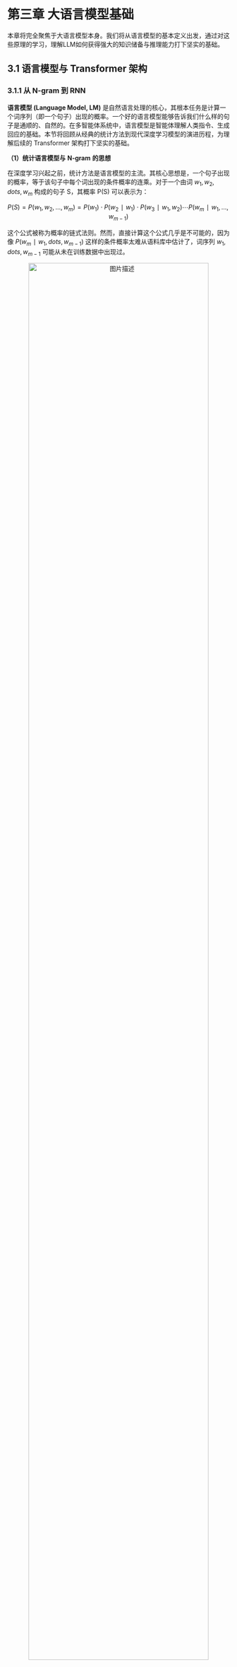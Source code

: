 # 第三章 大语言模型基础

本章将完全聚焦于大语言模型本身。我们将从语言模型的基本定义出发，通过对这些原理的学习，理解LLM如何获得强大的知识储备与推理能力打下坚实的基础。

## 3.1 语言模型与 Transformer 架构

### 3.1.1 从 N-gram 到 RNN

**语言模型 (Language Model, LM)** 是自然语言处理的核心，其根本任务是计算一个词序列（即一个句子）出现的概率。一个好的语言模型能够告诉我们什么样的句子是通顺的、自然的。在多智能体系统中，语言模型是智能体理解人类指令、生成回应的基础。本节将回顾从经典的统计方法到现代深度学习模型的演进历程，为理解后续的 Transformer 架构打下坚实的基础。

**（1）统计语言模型与** **N-gram** **的思想**

在深度学习兴起之前，统计方法是语言模型的主流。其核心思想是，一个句子出现的概率，等于该句子中每个词出现的条件概率的连乘。对于一个由词 $w_1,w_2,dots,w_m$ 构成的句子 S，其概率 P(S) 可以表示为：

$$P(S)=P(w_1,w_2,…,w_m)=P(w_1)⋅P(w_2∣w_1)⋅P(w_3∣w_1,w_2)⋯P(w_m∣w_1,…,w_{m−1})$$

这个公式被称为概率的链式法则。然而，直接计算这个公式几乎是不可能的，因为像 $P(w_m∣w_1,dots,w_{m−1})$ 这样的条件概率太难从语料库中估计了，词序列 $w_1,dots,w_{m−1}$ 可能从未在训练数据中出现过。

<div align="center">
  <img src="https://raw.githubusercontent.com/datawhalechina/Hello-Agents/main/docs/images/3-figures/1757249275674-0.png" alt="图片描述" width="90%"/>
  <p>图 3.1 马尔可夫假设示意图</p>
</div>

为了解决这个问题，研究者引入了**马尔可夫假设 (Markov Assumption)**。其核心思想是：我们不必回溯一个词的全部历史，可以近似地认为，一个词的出现概率只与它前面有限的 $n−1$ 个词有关，如图3.1所示。基于这个假设建立的语言模型，我们称之为 **N-gram** **模型**。这里的 "N" 代表我们考虑的上下文窗口大小。让我们来看几个最常见的例子来理解这个概念：

- **Bigram (当 N=2 时)**：这是最简单的情况，我们假设一个词的出现只与它前面的一个词有关。因此，链式法则中复杂的条件概率 $P(w_i∣w_1,dots,w_{i−1})$ 就可以被近似为更容易计算的形式：

$$P(w_{i}∣w_{1},…,w_{i−1})≈P(w_{i}∣w_{i−1})$$

- **Trigram (当 N=3 时)**：类似地，我们假设一个词的出现只与它前面的两个词有关：

$$P(w_i∣w_1,…,w_{i−1})≈P(w_i∣w_{i−2},w_{i−1})$$

这些概率可以通过在大型语料库中进行**最大似然估计** **(****Maximum Likelihood Estimation****,** **MLE****)** 来计算。这个术语听起来很复杂，但其思想非常直观：最可能出现的，就是我们在数据中看到次数最多的。例如，对于 Bigram 模型，我们想计算在词 $w_{i−1}$ 出现后，下一个词是 $w_i$ 的概率 $P(w_i∣w_{i−1})$。根据最大似然估计，这个概率可以通过简单的计数来估算：

$$P(w_i∣w_{i−1})=Count(w_{i−1})Count(w_{i−1},w_i)$$

这里的 `Count()` 函数就代表“计数”：

- $Count(w_i−1,w_i)$：表示词对 $(w_{i−1},w_i)$ 在语料库中连续出现的总次数。
- $Count(w_{i−1})$：表示单个词 $w_{i−1}$ 在语料库中出现的总次数。

公式的含义就是：我们用“词对 $Count(w_i−1,w_i)$ 出现的次数”除以“词 $Count(w_{i−1})$ 出现的总次数”，来作为 $P(w_i∣w_{i−1})$ 的一个近似估计。

为了让这个过程更具体，我们来手动进行一次计算。假设我们拥有一个仅包含以下两句话的迷你语料库：`datawhale agent learns`, `datawhale agent works`。我们的目标是：使用 Bigram (N=2) 模型，估算句子 `datawhale agent learns` 出现的概率。根据 Bigram 的假设，我们每次会考察连续的两个词（即一个词对）。

**第一步：计算第一个词的概率** $P(datawhale)$ 这是 `datawhale` 出现的次数除以总词数。`datawhale` 出现了 2 次，总词数是 6。

$$P(\text{datawhale}) = \frac{\text{总语料中"datawhale"的数量}}{\text{总语料的词数}} = \frac{2}{6} \approx 0.333$$

**第二步：计算条件概率** $P(agent∣datawhale)$ 这是词对 `datawhale agent` 出现的次数除以 `datawhale` 出现的总次数。`datawhale agent` 出现了 2 次，`datawhale` 出现了 2 次。

$$P(\text{agent}|\text{datawhale}) =  \frac{\text{Count}(\text{datawhale agent})}{\text{Count}(\text{datawhale})} =  \frac{2}{2} = 1$$

**第三步：计算条件概率** $P(learns∣agent)$ 这是词对 `agent learns` 出现的次数除以 `agent` 出现的总次数。`agent learns` 出现了 1 次，`agent` 出现了 2 次。

$$P(\text{learns}|\text{agent}) =  \frac{\text{Count(agent learns)}}{\text{Count(agent)}} =  \frac{1}{2} = 0.5$$

**最后：将概率连乘** 所以，整个句子的近似概率为：

$$P(\text{datawhale agent learns}) \approx  P(\text{datawhale}) \cdot  P(\text{agent}|\text{datawhale}) \cdot  P(\text{learns}|\text{agent}) \approx  0.333 \cdot 1 \cdot 0.5 \approx 0.167$$

```Python
import collections

# 示例语料库，与上方案例讲解中的语料库保持一致
corpus = "datawhale agent learns datawhale agent works"
tokens = corpus.split()
total_tokens = len(tokens)

# --- 第一步：计算 P(datawhale) ---
count_datawhale = tokens.count('datawhale')
p_datawhale = count_datawhale / total_tokens
print(f"第一步: P(datawhale) = {count_datawhale}/{total_tokens} = {p_datawhale:.3f}")

# --- 第二步：计算 P(agent|datawhale) ---
# 先计算 bigrams 用于后续步骤
bigrams = zip(tokens, tokens[1:])
bigram_counts = collections.Counter(bigrams)
count_datawhale_agent = bigram_counts[('datawhale', 'agent')]
# count_datawhale 已在第一步计算
p_agent_given_datawhale = count_datawhale_agent / count_datawhale
print(f"第二步: P(agent|datawhale) = {count_datawhale_agent}/{count_datawhale} = {p_agent_given_datawhale:.3f}")

# --- 第三步：计算 P(learns|agent) ---
count_agent_learns = bigram_counts[('agent', 'learns')]
count_agent = tokens.count('agent')
p_learns_given_agent = count_agent_learns / count_agent
print(f"第三步: P(learns|agent) = {count_agent_learns}/{count_agent} = {p_learns_given_agent:.3f}")

# --- 最后：将概率连乘 ---
p_sentence = p_datawhale * p_agent_given_datawhale * p_learns_given_agent
print(f"最后: P('datawhale agent learns') ≈ {p_datawhale:.3f} * {p_agent_given_datawhale:.3f} * {p_learns_given_agent:.3f} = {p_sentence:.3f}")

>>>
第一步: P(datawhale) = 2/6 = 0.333
第二步: P(agent|datawhale) = 2/2 = 1.000
第三步: P(learns|agent) = 1/2 = 0.500
最后: P('datawhale agent learns') ≈ 0.333 * 1.000 * 0.500 = 0.167
```

N-gram 模型虽然简单有效，但有两个致命缺陷：

1. **数据稀疏性 (Sparsity)**：如果一个词序列从未在语料库中出现，其概率估计就为 0，这显然是不合理的。虽然可以通过平滑 (Smoothing) 技术缓解，但无法根除。
2. **泛化能力差：**模型无法理解词与词之间的语义相似性。例如，即使模型在语料库中见过很多次 `agent learns`，它也无法将这个知识泛化到语义相似的词上。当我们计算 `robot learns` 的概率时，如果 `robot` 这个词从未出现过，或者 `robot learns` 这个组合从未出现过，模型计算出的概率也会是零。模型无法理解 `agent` 和 `robot` 在语义上的相似性。

**（2）神经网络语言模型与词嵌入**

N-gram 模型的根本缺陷在于它将词视为孤立、离散的符号。为了克服这个问题，研究者们转向了神经网络，并提出了一种思想：用连续的向量来表示词。2003年，Bengio 等人提出的**前馈神经网络语言模型 (Feedforward Neural Network Language Model)** 是这一领域的里程碑[1]。

其核心思想可以分为两步：

1. **构建一个语义空间**：创建一个高维的连续向量空间，然后将词汇表中的每个词都映射为该空间中的一个点。这个点（即向量）就被称为**词嵌入 (Word Embedding)** 或词向量。在这个空间里，语义上相近的词，它们对应的向量在空间中的位置也相近。例如，`agent` 和 `robot` 的向量会靠得很近，而 `agent` 和 `apple` 的向量会离得很远。
2. **学习从上下文到下一个词的映射**：利用神经网络的强大拟合能力，来学习一个函数。这个函数的输入是前 $n−1$ 个词的词向量，输出是词汇表中每个词在当前上下文后出现的概率分布。

<div align="center">
  <img src="https://raw.githubusercontent.com/datawhalechina/Hello-Agents/main/docs/images/3-figures/1757249275674-1.png" alt="图片描述" width="90%"/>
  <p>图 3.2 神经网络语言模型架构示意图</p>
</div>

如图3.2所示，在这个架构中，词嵌入是在模型训练过程中自动学习得到的。模型为了完成“预测下一个词”这个任务，会不断调整每个词的向量位置，最终使这些向量能够蕴含丰富的语义信息。一旦我们将词转换成了向量，我们就可以用数学工具来度量它们之间的关系。最常用的方法是**余弦相似度 (Cosine Similarity)**，它通过计算两个向量夹角的余弦值来衡量它们的相似性。

$$\text{similarity}(\vec{a}, \vec{b}) = \cos(\theta) = \frac{\vec{a} \cdot \vec{b}}{|\vec{a}| |\vec{b}|}$$

这个公式的含义是：

- 如果两个向量方向完全相同，夹角为0°，余弦值为1，表示完全相关。
- 如果两个向量方向正交，夹角为90°，余弦值为0，表示毫无关系。
- 如果两个向量方向完全相反，夹角为180°，余弦值为-1，表示完全负相关。

通过这种方式，词向量不仅能捕捉到“同义词”这类简单的关系，还能捕捉到更复杂的类比关系。

一个著名的例子展示了词向量捕捉到的语义关系： `vector('King') - vector('Man') + vector('Woman')` 这个向量运算的结果，在向量空间中与 `vector('Queen')` 的位置惊人地接近。这好比在进行语义的平移：我们从“国王”这个点出发，减去“男性”的向量，再加上“女性”的向量，最终就抵达了“女王”的位置。这证明了词嵌入能够学习到“性别”、“皇室”这类抽象概念。

```Python
import numpy as np

# 假设我们已经学习到了简化的二维词向量
embeddings = {
    "king": np.array([0.9, 0.8]),
    "queen": np.array([0.9, 0.2]),
    "man": np.array([0.7, 0.9]),
    "woman": np.array([0.7, 0.3])
}

def cosine_similarity(vec1, vec2):
    dot_product = np.dot(vec1, vec2)
    norm_product = np.linalg.norm(vec1) * np.linalg.norm(vec2)
    return dot_product / norm_product

# king - man + woman
result_vec = embeddings["king"] - embeddings["man"] + embeddings["woman"]

# 计算结果向量与 "queen" 的相似度
sim = cosine_similarity(result_vec, embeddings["queen"])

print(f"king - man + woman 的结果向量: {result_vec}")
print(f"该结果与 'queen' 的相似度: {sim:.4f}")

>>>
king - man + woman 的结果向量: [0.9 0.2]
该结果与 'queen' 的相似度: 1.0000
```

神经网络语言模型通过词嵌入，成功解决了 N-gram 模型的泛化能力差的问题。然而，它仍然有一个类似 N-gram 的限制：上下文窗口是固定的。它只能考虑固定数量的前文，这为能处理任意长序列的循环神经网络埋下了伏笔。

**（3）循环神经网络 (RNN) 与长短时记忆网络 (LSTM)**

前一节的神经网络语言模型虽然引入了词嵌入解决了泛化问题，但它和 N-gram 模型一样，上下文窗口是固定大小的。为了预测下一个词，它只能看到前 n−1 个词，再早的历史信息就被丢弃了。这显然不符合我们人类理解语言的方式。为了打破固定窗口的限制，**循环神经网络 (Recurrent Neural Network, RNN)** 应运而生，其核心思想非常直观：为网络增加“记忆”能力[2]。

如图3.3所示，RNN 的设计引入了一个**隐藏状态 (hidden state)** 向量，我们可以将其理解为网络的短期记忆。在处理序列的每一步，网络都会读取当前的输入词，并结合它上一刻的记忆（即上一个时间步的隐藏状态），然后生成一个新的记忆（即当前时间步的隐藏状态）传递给下一刻。这个循环往复的过程，使得信息可以在序列中不断向后传递。

<div align="center">
  <img src="https://raw.githubusercontent.com/datawhalechina/Hello-Agents/main/docs/images/3-figures/1757249275674-2.png" alt="图片描述" width="90%"/>
  <p>图 3.3 RNN 结构示意图</p>
</div>

然而，标准的 RNN 在实践中存在一个严重的问题：**长期依赖问题 (Long-term Dependency Problem)**。在训练过程中，模型需要通过反向传播算法根据输出端的误差来调整网络深处的权重。对于 RNN 而言，序列的长度就是网络的深度。当序列很长时，梯度在从后向前传播的过程中会经过多次连乘，这会导致梯度值快速趋向于零（**梯度消失**）或变得极大（**梯度爆炸**）。梯度消失使得模型无法有效学习到序列早期信息对后期输出的影响，即难以捕捉长距离的依赖关系。

为了解决长期依赖问题，**长短时记忆网络 (Long Short-Term Memory, LSTM)** 被设计出来[3]。LSTM 是一种特殊的 RNN，其核心创新在于引入了**细胞状态 (Cell State)** 和一套精密的**门控机制 (Gating Mechanism)**。细胞状态可以看作是一条独立于隐藏状态的信息通路，允许信息在时间步之间更顺畅地传递。门控机制则是由几个小型神经网络构成，它们可以学习如何有选择地让信息通过，从而控制细胞状态中信息的增加与移除。这些门包括：

- **遗忘门 (Forget Gate)**: 决定从上一时刻的细胞状态中丢弃哪些信息。
- **输入门 (Input Gate)**: 决定将当前输入中的哪些新信息存入细胞状态。
- **输出门 (Output Gate)**: 决定根据当前的细胞状态，输出哪些信息到隐藏状态。

### 3.1.2 Transformer 架构解析

在上一节中，我们看到RNN及LSTM通过引入循环结构来处理序列数据，这在一定程度上解决了捕捉长距离依赖的问题。然而，这种循环的计算方式也带来了新的瓶颈：它必须按顺序处理数据。第 t 个时间步的计算，必须等待第 t−1 个时间步完成后才能开始。这意味着 RNN 无法进行大规模的并行计算，在处理长序列时效率低下，这极大地限制了模型规模和训练速度的提升。Transformer在2017 年由谷歌团队提出[4]。它完全抛弃了循环结构，转而完全依赖一种名为**注意力 (Attention)** 的机制来捕捉序列内的依赖关系，从而实现了真正意义上的并行计算。

**（1）Encoder-Decoder 整体结构**

最初的 Transformer 模型是为端到端任务机器翻译而设计的。如图3.4所示，它在宏观上遵循了一个经典的**编码器-解码器 (Encoder-Decoder)** 架构。

<div align="center">
  <img src="https://raw.githubusercontent.com/datawhalechina/Hello-Agents/main/docs/images/3-figures/1757249275674-3.png" alt="图片描述" width="90%"/>
  <p>图 3.4 Transformer 整体架构图</p>
</div>

我们可以将这个结构理解为一个分工明确的团队：

1. **编码器 (Encoder)**：任务是“**理解**”输入的整个句子。它会读取所有输入词元(这个概念会在3.2.2节介绍)，最终为每个词元生成一个富含上下文信息的向量表示。
2. **解码器 (Decoder)**：任务是“**生成**”目标句子。它会参考自己已经生成的前文，并“咨询”编码器的理解结果，来生成下一个词。

为了真正理解 Transformer 的工作原理，最好的方法莫过于亲手实现它。在本节中，我们将采用一种“自顶向下”的方法：首先，我们搭建出 Transformer 完整的代码框架，定义好所有需要的类和方法。然后，我们将像完成拼图一样，逐一实现这些类的具体功能。

```Python
import torch
import torch.nn as nn
import math

# --- 占位符模块，将在后续小节中实现 ---

class PositionalEncoding(nn.Module):
    """
    位置编码模块
    """
    def forward(self, x):
        pass

class MultiHeadAttention(nn.Module):
    """
    多头注意力机制模块
    """
    def forward(self, query, key, value, mask):
        pass

class PositionWiseFeedForward(nn.Module):
    """
    位置前馈网络模块
    """
    def forward(self, x):
        pass

# --- 编码器核心层 ---

class EncoderLayer(nn.Module):
    def __init__(self, d_model, num_heads, d_ff, dropout):
        super(EncoderLayer, self).__init__()
        self.self_attn = MultiHeadAttention() # 待实现
        self.feed_forward = PositionWiseFeedForward() # 待实现
        self.norm1 = nn.LayerNorm(d_model)
        self.norm2 = nn.LayerNorm(d_model)
        self.dropout = nn.Dropout(dropout)
    
    def forward(self, x, mask):
        # 残差连接与层归一化将在 3.1.2.4 节中详细解释
        # 1. 多头自注意力
        attn_output = self.self_attn(x, x, x, mask)
        x = self.norm1(x + self.dropout(attn_output))
        
        # 2. 前馈网络
        ff_output = self.feed_forward(x)
        x = self.norm2(x + self.dropout(ff_output))
        
        return x

# --- 解码器核心层 ---

class DecoderLayer(nn.Module):
    def __init__(self, d_model, num_heads, d_ff, dropout):
        super(DecoderLayer, self).__init__()
        self.self_attn = MultiHeadAttention() # 待实现
        self.cross_attn = MultiHeadAttention() # 待实现
        self.feed_forward = PositionWiseFeedForward() # 待实现
        self.norm1 = nn.LayerNorm(d_model)
        self.norm2 = nn.LayerNorm(d_model)
        self.norm3 = nn.LayerNorm(d_model)
        self.dropout = nn.Dropout(dropout)
        
    def forward(self, x, encoder_output, src_mask, tgt_mask):
        # 1. 掩码多头自注意力 (对自己)
        attn_output = self.self_attn(x, x, x, tgt_mask)
        x = self.norm1(x + self.dropout(attn_output))
        
        # 2. 交叉注意力 (对编码器输出)
        cross_attn_output = self.cross_attn(x, encoder_output, encoder_output, src_mask)
        x = self.norm2(x + self.dropout(cross_attn_output))
        
        # 3. 前馈网络
        ff_output = self.feed_forward(x)
        x = self.norm3(x + self.dropout(ff_output))
        
        return x
```

**3.1.2.2 从自注意力到多头注意力**

现在，我们来填充骨架中最关键的模块，注意力机制。

想象一下我们阅读这个句子：“The agent learns because **it** is intelligent.”。当我们读到加粗的 "it" 时，为了理解它的指代，我们的大脑会不自觉地将更多的注意力放在前面的 "agent" 这个词上。**自注意力 (Self-Attention)** 机制就是对这种现象的数学建模。它允许模型在处理序列中的每一个词时，都能兼顾句子中的所有其他词，并为这些词分配不同的“注意力权重”。权重越高的词，代表其与当前词的关联性越强，其信息也应该在当前词的表示中占据更大的比重。

为了实现上述过程，自注意力机制为每个输入的词元向量引入了三个可学习的角色：

- **查询 (Query, Q)**: 代表当前词元，它正在主动地“查询”其他词元以获取信息。
- **键 (Key, K)**: 代表句子中可被查询的词元“标签”或“索引”。
- **值 (Value, V)**: 代表词元本身所携带的“内容”或“信息”。

这三个向量都是由原始的词嵌入向量乘以三个不同的、可学习的权重矩阵 ($W^Q,W^K,W^V$) 得到的。整个计算过程可以分为以下几步，我们可以把它想象成一次高效的开卷考试：

- 准备“考题”和“资料”：对于句子中的每个词，都通过权重矩阵生成其$Q,K,V$向量。
- 计算相关性得分：要计算词$A$的新表示，就用词$A$的$Q$向量，去和句子中所有词（包括$A$自己）的$K$向量进行点积运算。这个得分反映了其他词对于理解词$A$的重要性。
- 稳定化与归一化：将得到的所有分数除以一个缩放因子$\sqrt{d_{k}}$（$d_{k}$是$K$向量的维度），以防止梯度过小，然后用Softmax函数将分数转换成总和为1的权重，也就是归一化的过程。
- 加权求和：将上一步得到的权重分别乘以每个词对应的$V$向量，然后将所有结果相加。最终得到的向量，就是词$A$融合了全局上下文信息后的新表示。

这个过程可以用一个简洁的公式来概括：

$$\text{Attention}(Q,K,V)=\text{softmax}\left(\frac{QK^{T}}{\sqrt{d_{k}}}\right)V$$

如果只进行一次上述的注意力计算（即单头），模型可能会只学会关注一种类型的关联。比如，在处理 "it" 时，可能只学会了关注主语。但语言中的关系是复杂的，我们希望模型能同时关注多种关系（如指代关系、时态关系、从属关系等）。多头注意力机制应运而生。它的思想很简单：把一次做完变成分成几组，分开做，再合并。

它将原始的 Q, K, V 向量在维度上切分成 h 份（h 就是“头”数），每一份都独立地进行一次单头注意力的计算。这就好比让 h 个不同的“专家”从不同的角度去审视句子，每个专家都能捕捉到一种不同的特征关系。最后，将这 h 个专家的“意见”（即输出向量）拼接起来，再通过一个线性变换进行整合，就得到了最终的输出。

<div align="center">
  <img src="https://raw.githubusercontent.com/datawhalechina/Hello-Agents/main/docs/images/3-figures/1757249275674-4.png" alt="图片描述" width="90%"/>
  <p>图 3.5 多头注意力机制</p>
</div>

如图3.5所示，这种设计让模型能够共同关注来自不同位置、不同表示子空间的信息，极大地增强了模型的表达能力。以下是多头注意力的简单实现可供参考。

```Python
class MultiHeadAttention(nn.Module):
    """
    多头注意力机制模块
    """
    def __init__(self, d_model, num_heads):
        super(MultiHeadAttention, self).__init__()
        assert d_model % num_heads == 0, "d_model 必须能被 num_heads 整除"
        
        self.d_model = d_model
        self.num_heads = num_heads
        self.d_k = d_model // num_heads
        
        # 定义 Q, K, V 和输出的线性变换层
        self.W_q = nn.Linear(d_model, d_model)
        self.W_k = nn.Linear(d_model, d_model)
        self.W_v = nn.Linear(d_model, d_model)
        self.W_o = nn.Linear(d_model, d_model)
        
    def scaled_dot_product_attention(self, Q, K, V, mask=None):
        # 1. 计算注意力得分 (QK^T)
        attn_scores = torch.matmul(Q, K.transpose(-2, -1)) / math.sqrt(self.d_k)
        
        # 2. 应用掩码 (如果提供)
        if mask is not None:
            # 将掩码中为 0 的位置设置为一个非常小的负数，这样 softmax 后会接近 0
            attn_scores = attn_scores.masked_fill(mask == 0, -1e9)
        
        # 3. 计算注意力权重 (Softmax)
        attn_probs = torch.softmax(attn_scores, dim=-1)
        
        # 4. 加权求和 (权重 * V)
        output = torch.matmul(attn_probs, V)
        return output
        
    def split_heads(self, x):
        # 将输入 x 的形状从 (batch_size, seq_length, d_model)
        # 变换为 (batch_size, num_heads, seq_length, d_k)
        batch_size, seq_length, d_model = x.size()
        return x.view(batch_size, seq_length, self.num_heads, self.d_k).transpose(1, 2)
        
    def combine_heads(self, x):
        # 将输入 x 的形状从 (batch_size, num_heads, seq_length, d_k)
        # 变回 (batch_size, seq_length, d_model)
        batch_size, num_heads, seq_length, d_k = x.size()
        return x.transpose(1, 2).contiguous().view(batch_size, seq_length, self.d_model)
        
    def forward(self, Q, K, V, mask=None):
        # 1. 对 Q, K, V 进行线性变换
        Q = self.split_heads(self.W_q(Q))
        K = self.split_heads(self.W_k(K))
        V = self.split_heads(self.W_v(V))
        
        # 2. 计算缩放点积注意力
        attn_output = self.scaled_dot_product_attention(Q, K, V, mask)
        
        # 3. 合并多头输出并进行最终的线性变换
        output = self.W_o(self.combine_heads(attn_output))
        return output
```

**3.1.2.3 前馈神经网络**

在每个 Encoder 和 Decoder 层中，多头注意力子层之后都跟着一个**逐位置前馈网络 (Position-wise Feed-Forward Network, FFN)**。如果说注意力层的作用是从整个序列中“动态地聚合”相关信息，那么前馈网络的作用从这些聚合后的信息中提取更高阶的特征。

这个名字的关键在于“逐位置”。它意味着这个前馈网络会独立地作用于序列中的每一个词元向量。换句话说，对于一个长度为 `seq_len` 的序列，这个 FFN 实际上会被调用 `seq_len` 次，每次处理一个词元。重要的是，所有位置共享的是同一组网络权重。这种设计既保持了对每个位置进行独立加工的能力，又大大减少了模型的参数量。这个网络的结构非常简单，由两个线性变换和一个 ReLU 激活函数组成：

$$\operatorname{FFN}(x)=\max\left(0, xW_{1}+b_{1}\right) W_{2}+b_{2}$$

其中，$x$是注意力子层的输出。 $W_1,b_1,W_2,b_2$是可学习的参数。通常，第一个线性层的输出维度 `d_ff` 会远大于输入的维度 `d_model`（例如 `d_ff = 4 * d_model`），经过 ReLU 激活后再通过第二个线性层映射回 `d_model` 维度。这种“先扩大再缩小”的模式，也被称为瓶颈结构，被认为有助于模型学习更丰富的特征表示。

在我们的 PyTorch 骨架中，我们可以用以下代码来实现这个模块：

```Python
class PositionWiseFeedForward(nn.Module):
    """
    位置前馈网络模块
    """
    def __init__(self, d_model, d_ff, dropout=0.1):
        super(PositionWiseFeedForward, self).__init__()
        self.linear1 = nn.Linear(d_model, d_ff)
        self.dropout = nn.Dropout(dropout)
        self.linear2 = nn.Linear(d_ff, d_model)
        self.relu = nn.ReLU()

    def forward(self, x):
        # x 形状: (batch_size, seq_len, d_model)
        x = self.linear1(x)
        x = self.relu(x)
        x = self.dropout(x)
        x = self.linear2(x)
        # 最终输出形状: (batch_size, seq_len, d_model)
        return x
```

**3.1.2.4 残差连接与层归一化**

在 Transformer 的每个编码器和解码器层中，所有子模块（如多头注意力和前馈网络）都被一个 `Add & Norm` 操作包裹。这个组合是为了保证 Transformer 能够稳定训练。

这个操作由两个部分组成：

- **残差连接 (Add)**: 该操作将子模块的输入 `x` 直接加到该子模块的输出 `Sublayer(x)` 上。这一结构解决了深度神经网络中的**梯度消失 (Vanishing Gradients)** 问题。在反向传播时，梯度可以绕过子模块直接向前传播，从而保证了即使网络层数很深，模型也能得到有效的训练。其公式可以表示为：$\text{Output} = x + \text{Sublayer}(x)$。
- **层归一化 (Norm)**: 该操作对单个样本的所有特征进行归一化，使其均值为0，方差为1。这解决了模型训练过程中的**内部协变量偏移 (Internal Covariate Shift)** 问题，使每一层的输入分布保持稳定，从而加速模型收敛并提高训练的稳定性。

**3.1.2.5 位置编码**

我们已经了解，Transformer 的核心是自注意力机制，它通过计算序列中任意两个词元之间的关系来捕捉依赖。然而，这种计算方式有一个固有的问题：它本身不包含任何关于词元顺序或位置的信息。对于自注意力来说，“agent learns” 和 “learns agent” 这两个序列是完全等价的，因为它只关心词元之间的关系，而忽略了它们的排列。为了解决这个问题，Transformer 引入了**位置编码 (Positional Encoding)**。

位置编码的核心思想是，为输入序列中的每一个词元嵌入向量，都额外加上一个能代表其绝对位置和相对位置信息的“位置向量”。这个位置向量不是通过学习得到的，而是通过一个固定的数学公式直接计算得出。这样一来，即使两个词元（例如，两个都叫 `agent` 的词元）自身的嵌入是相同的，但由于它们在句子中的位置不同，它们最终输入到 Transformer 模型中的向量就会因为加上了不同的位置编码而变得独一无二。原论文中提出的位置编码使用正弦和余弦函数来生成，其公式如下：

$$ PE_{(pos,2i)}=\sin\left(\frac{pos}{10000^{2i/d_{\text{model}}}}\right) $$，$$PE_{(pos,2i+1)}=\cos\left(\frac{pos}{10000^{2i/d_{\text{model}}}}\right)$$

其中：

- pos是词元在序列中的位置（例如，0，1，2，...）
- i是位置向量中的维度索引（从0到$d_{\text{model}}/2$）
- $d_{\text{model}}$是词嵌入向量的维度（与我们模型中定义的一致）

现在，我们来实现 `PositionalEncoding` 模块，并完成我们 Transformer 骨架代码的最后一部分。

```Python
class PositionalEncoding(nn.Module):
    """
    为输入序列的词嵌入向量添加位置编码。
    """
    def __init__(self, d_model: int, dropout: float = 0.1, max_len: int = 5000):
        super().__init__()
        self.dropout = nn.Dropout(p=dropout)

        # 创建一个足够长的位置编码矩阵
        position = torch.arange(max_len).unsqueeze(1)
        div_term = torch.exp(torch.arange(0, d_model, 2) * (-math.log(10000.0) / d_model))
        
        # pe (positional encoding) 的大小为 (max_len, d_model)
        pe = torch.zeros(max_len, 1, d_model)
        
        # 偶数维度使用 sin, 奇数维度使用 cos
        pe[:, 0, 0::2] = torch.sin(position * div_term)
        pe[:, 0, 1::2] = torch.cos(position * div_term)
        
        # 将 pe 注册为 buffer，这样它就不会被视为模型参数，但会随模型移动（例如 to(device)）
        self.register_buffer('pe', pe)

    def forward(self, x: torch.Tensor) -> torch.Tensor:
        # x.size(0) 是当前输入的序列长度
        # 将位置编码加到输入向量上
        x = x + self.pe[:x.size(0)]
        return self.dropout(x)
```

本小节主要是为了帮助理解 Transformer 的宏观结构和内部每个模块的运作细节。由于是为了补充智能体学习中大模型的知识体系，也就不再继续往下深入实现。至此，我们已经为理解现代大语言模型打下了坚实的架构基础。在下一节中，我们将探讨 Decoder-Only 架构，看看它是如何基于 Transformer 的思想演变而来。

### 3.1.4 Decoder-Only 架构

前面一节中，我们动手构建了一个完整的Transformer 模型，它能在很多端到端的场景表现出色。但是当任务转换为构建一个与人对话、创作、作为智能体大脑的通用模型时，或许我们并不需要那么复杂的结构。

Transformer的设计哲学是“先理解，再生成”。编码器负责深入理解输入的整个句子，形成一个包含全局信息的上下文记忆，然后解码器基于这份记忆来生成翻译。但 OpenAI 在开发 **GPT (Generative Pre-trained Transformer)** 时，提出了一个更简单的思想[5]：**语言的核心任务，不就是预测下一个最有可能出现的词吗？**

无论是回答问题、写故事还是生成代码，本质上都是在一个已有的文本序列后面，一个词一个词地添加最合理的内容。基于这个思想，GPT 做了一个大胆的简化：**它完全抛弃了编码器，只保留了解码器部分。** 这就是 **Decoder-Only** 架构的由来。

Decoder-Only 架构的工作模式被称为**自回归 (Autoregressive)**。这个听起来很专业的术语，其实描述了一个非常简单的过程：

1. 给模型一个起始文本（例如 “Datawhale Agent is”）。
2. 模型预测出下一个最有可能的词（例如 “a”）。
3. 模型将自己刚刚生成的词 “a” 添加到输入文本的末尾，形成新的输入（“Datawhale Agent is a”）。
4. 模型基于这个新输入，再次预测下一个词（例如 “powerful”）。
5. 不断重复这个过程，直到生成完整的句子或达到停止条件。

模型就像一个在玩“文字接龙”的游戏，它不断地“回顾”自己已经写下的内容，然后思考下一个字该写什么。

你可能会问，解码器是如何保证在预测第 `t` 个词时，不去“偷看”第 `t+1` 个词的答案呢？

答案就是**掩码自注意力 (Masked Self-Attention)**。在 Decoder-Only 架构中，这个机制变得至关重要。它的工作原理非常巧妙：

在自注意力机制计算出注意力分数矩阵（即每个词对其他所有词的关注度得分）之后，但在进行 Softmax 归一化之前，模型会应用一个“掩码”。这个掩码会将所有位于当前位置之后（即目前尚未观测到）的词元对应的分数，替换为一个非常大的负数。当这个带有负无穷分数的矩阵经过 Softmax 函数时，这些位置的概率就会变为 0。这样一来，模型在计算任何一个位置的输出时，都从数学上被阻止了去关注它后面的信息。这种机制保证了模型在预测下一个词时，能且仅能依赖它已经见过的、位于当前位置之前的所有信息，从而确保了预测的公平性和逻辑的连贯性。

**Decoder-Only 架构的优势**

这种看似简单的架构，却带来了巨大的成功，其优势在于：

- **训练目标统一**：模型的唯一任务就是“预测下一个词”，这个简单的目标非常适合在海量的无标注文本数据上进行预训练。
- **结构简单，易于扩展**：更少的组件意味着更容易进行规模化扩展。今天的 GPT-4、Llama 等拥有数千亿甚至万亿参数的巨型模型，都是基于这种简洁的架构。
- **天然适合生成任务**：其自回归的工作模式与所有生成式任务（对话、写作、代码生成等）完美契合，这也是它能成为构建通用智能体基础的核心原因。

总而言之，从 Transformer 的解码器演变而来的 Decoder-Only 架构，通过“预测下一个词”这一简单的范式，开启了我们今天所处的大语言模型时代。

## 3.2 与大语言模型交互

### 3.2.1 提示工程

如果我们把大语言模型比作一个能力极强的“大脑”，那么**提示 (Prompt)** 就是我们与这个“大脑”沟通的语言。提示工程，就是研究如何设计出精准的提示，从而引导模型产生我们期望输出的回复。对于构建智能体而言，一个精心设计的提示能让智能体之间协作分工变得高效。

**3.2.1.1 零样本、单样本与少样本提示**

根据我们给模型提供示例（Exemplar）的数量，提示可以分为三种类型。为了更好地理解它们，让我们以一个情感分类任务为例，目标是让模型判断一段文本的情感色彩（如正面、负面或中性）。

**零样本提示 (Zero-shot Prompting)** 这指的是我们不给模型任何示例，直接让它根据指令完成任务。这得益于模型在海量数据上预训练后获得的强大泛化能力。

案例： 我们直接向模型下达指令，要求它完成情感分类任务。

```Python
文本：Datawhale的AI Agent课程非常棒！
情感：正面
```

**单样本提示 (One-shot Prompting)** 我们给模型提供一个完整的示例，向它展示任务的格式和期望的输出风格。

我们给模型提供一个完整的示例，向它展示任务的格式和期望的输出风格。

案例： 我们先给模型一个完整的“问题-答案”对作为示范，然后提出我们的新问题。

```Python
文本：这家餐厅的服务太慢了。
情感：负面

文本：Datawhale的AI Agent课程非常棒！
情感：
```

模型会模仿给出的示例格式，为第二段文本补全“正面”。

**少样本提示 (Few-shot Prompting)** 我们提供多个示例，这能让模型更准确地理解任务的细节、边界和细微差别，从而获得更好的性能。

案例： 我们提供涵盖了不同情况的多个示例，让模型对任务有更全面的理解。

```Python
文本：这家餐厅的服务太慢了。
情感：负面

文本：这部电影的情节很平淡。
情感：中性

文本：Datawhale的AI Agent课程非常棒！
情感：
```

模型会综合所有示例，更准确地将最后一句的情感分类为“正面”。

**3.2.1.2 指令调优的影响**

早期的 GPT 模型（如 GPT-3）主要是“文本补全”模型，它们擅长根据前面的文本续写，但不一定能很好地理解并执行人类的指令。

**指令调优 (Instruction Tuning)** 是一种微调技术，它使用大量“指令-回答”格式的数据对预训练模型进行进一步的训练。经过指令调优后，模型能更好地理解并遵循用户的指令。我们今天使用的大多数主流模型（如 ChatGPT, Llama 3-Instruct）都是指令调优过的模型。

- **对“文本补全”模型的提示***(你需要用少样本提示“教会”模型做什么)***：**

```Plain
这是一段将英文翻译成中文的程序。
英文：Hello
中文：你好
英文：How are you?
中文：
```

- **对“指令调优”模型的提示***(你可以直接下达指令)***：**

```Plain
请将下面的英文翻译成中文：
How are you?
```

指令调优的出现，极大地简化了我们与模型交互的方式，使得直接、清晰的自然语言指令成为可能。

**3.2.1.3 基础提示技巧**

**角色扮演 (Role-playing)** 通过赋予模型一个特定的角色，我们可以引导它的回答风格、语气和知识范围，使其输出更符合特定场景的需求。

```Plain
# 案例
你现在是一位资深的Python编程专家。请解释一下Python中的GIL（全局解释器锁）是什么，要让一个初学者也能听懂。
```

**提供示例 (In-context Example)** 这与少样本提示的思想一致，通过在提示中提供清晰的输入输出示例，来“教会”模型如何处理我们的请求，尤其是在处理复杂格式或特定风格的任务时非常有效。

```Plain
# 案例
我需要你从产品评论中提取产品名称和用户情感。请严格按照下面的JSON格式输出。

评论：这款“星尘”笔记本电脑的屏幕显示效果惊人，但我不太喜欢它的键盘手感。
输出：{"product_name": "星尘笔记本电脑", "sentiment": "混合"}

评论：我刚买的“声动”耳机音质很棒，续航也超出了我的预期！
输出：
```

**3.2.1.4 思维链**

对于需要逻辑推理、计算或多步骤思考的复杂问题，直接让模型给出答案往往容易出错。**思维链 (Chain-of-Thought, CoT)** 是一种强大的提示技巧，它通过引导模型“一步一步地思考”，提升了模型在复杂任务上的推理能力。

实现 CoT 的关键，是在提示中加入一句简单的引导语，如“请逐步思考”或“Let's think step by step”。

```Plain
# 思维链提示
一个篮球队在一个赛季的80场比赛中赢了60%。在接下来的赛季中，他们打了15场比赛，赢了12场。两个赛季的总胜率是多少？
请一步一步地思考并解答。

>>> 
（模型可能会输出）
好的，我们来一步步计算。
第一步：计算第一个赛季赢得的比赛数。
80场 * 60% = 48场。
第二步：计算两个赛季的总比赛数和总胜利数。
总比赛数 = 80 + 15 = 95场。
总胜利数 = 48 + 12 = 60场。
第三步：计算总胜率。
总胜率 = (总胜利数 / 总比赛数) * 100% = (60 / 95) * 100% ≈ 63.16%。
所以，两个赛季的总胜率约为63.16%。
```

通过显式地展示其推理过程，模型不仅更容易得出正确的答案，也让它的回答变得更可信、更易于我们检查和纠正。

### 3.2.2 文本分词

我们知道，计算机本质上只能理解数字。因此，在将自然语言文本喂给大语言模型之前，必须先将其转换成模型能够处理的数字格式。这个将文本序列转换为数字序列的过程，就叫做**分词 (Tokenization)**。**分词器 (Tokenizer)** 的作用，就是定义一套规则，将原始文本切分成一个个最小的单元，我们称之为**词元 (Token)**。

**3.2.2.1 为何需要分词**

早期的自然语言处理任务可能会采用简单的分词策略：

- **按词分词 (Word-based)**：直接用空格或标点符号将句子切分成单词。这种方法很直观，但会面临“词表爆炸”的问题。一个语言的词汇量是巨大的，如果每个词都作为一个独立的词元，词表会变得难以管理。更糟糕的是，模型将无法处理任何未在词表中出现过的词，例如 “DatawhaleAgent”。
- **按字符分词 (Character-based)**：将文本切分成单个字符。这种方法词表很小（例如英文字母、数字和标点），不存在 OOV 问题。但它的缺点是，单个字符大多不具备独立的语义，模型需要花费更多的精力去学习如何将字符组合成有意义的词，导致学习效率低下。

为了兼顾词表大小和语义表达，现代大语言模型普遍采用**子词分词 (Subword Tokenization)** 算法。它的核心思想是：将常见的词（如 "agent"）保留为完整的词元，同时将不常见的词（如 "Tokenization"）拆分成多个有意义的子词片段（如 "Token" 和 "ization"）。这样既控制了词表的大小，又能让模型通过组合子词来理解和生成新词。

**3.2.2.2 字节对编码算法解析**

字节对编码 (Byte-Pair Encoding, BPE) 是最主流的子词分词算法之一[6]，GPT系列模型就采用了这种算法。其核心思想非常简洁，可以理解为一个“贪心”的合并过程：

1. **初始化**：将词表初始化为所有在语料库中出现过的基本字符。
2. **迭代合并**：在语料库上，统计所有相邻词元对的出现频率，找到频率最高的一对，将它们合并成一个新的词元，并加入词表。
3. **重复**：重复第 2 步，直到词表大小达到预设的阈值。

**案例演示：** 假设我们的迷你语料库是 `{"hug": 1, "pug": 1, "pun": 1, "bun": 1}`，并且我们想构建一个大小为 10 的词表。BPE 的训练过程可以用下表3.1来表示：

<div align="center">
  <p>表 3.1  BPE 算法合并过程示例</p>
  <img src="https://raw.githubusercontent.com/datawhalechina/Hello-Agents/main/docs/images/3-figures/1757249275674-5.png" alt="图片描述" width="90%"/>
</div>

训练结束后，词表大小达到 10，我们就得到了新的分词规则。现在，对于一个未见过的词 "bug"，分词器会先查找 "bug" 是否在词表中，发现不在；然后查找 "bu"，发现不在；最后查找 "b" 和 "ug"，发现都在，于是将其切分为 `['b', 'ug']`。

下面我们用一段简单的 Python 代码来模拟上述过程：

```Python
import re, collections

def get_stats(vocab):
    """统计词元对频率"""
    pairs = collections.defaultdict(int)
    for word, freq in vocab.items():
        symbols = word.split()
        for i in range(len(symbols)-1):
            pairs[symbols[i],symbols[i+1]] += freq
    return pairs

def merge_vocab(pair, v_in):
    """合并词元对"""
    v_out = {}
    bigram = re.escape(' '.join(pair))
    p = re.compile(r'(?<!\S)' + bigram + r'(?!\S)')
    for word in v_in:
        w_out = p.sub(''.join(pair), word)
        v_out[w_out] = v_in[word]
    return v_out

# 准备语料库，每个词末尾加上</w>表示结束，并切分好字符
vocab = {'h u g </w>': 1, 'p u g </w>': 1, 'p u n </w>': 1, 'b u n </w>': 1}
num_merges = 4 # 设置合并次数

for i in range(num_merges):
    pairs = get_stats(vocab)
    if not pairs:
        break
    best = max(pairs, key=pairs.get)
    vocab = merge_vocab(best, vocab)
    print(f"第{i+1}次合并: {best} -> {''.join(best)}")
    print(f"新词表（部分）: {list(vocab.keys())}")
    print("-" * 20)

>>>
第1次合并: ('u', 'g') -> ug
新词表（部分）: ['h ug </w>', 'p ug </w>', 'p u n </w>', 'b u n </w>']
--------------------
第2次合并: ('ug', '</w>') -> ug</w>
新词表（部分）: ['h ug</w>', 'p ug</w>', 'p u n </w>', 'b u n </w>']
--------------------
第3次合并: ('u', 'n') -> un
新词表（部分）: ['h ug</w>', 'p ug</w>', 'p un </w>', 'b un </w>']
--------------------
第4次合并: ('un', '</w>') -> un</w>
新词表（部分）: ['h ug</w>', 'p ug</w>', 'p un</w>', 'b un</w>']
--------------------
```

这段代码清晰地展示了 BPE 算法如何通过迭代合并最高频的相邻词元对，来逐步构建和扩充词表的过程。

后续的许多算法都是在BPE的基础上进行优化的。其中，Google 开发的 WordPiece 和 SentencePiece 是影响力最大的两种。

- **WordPiece**: Google BERT 模型采用的算法[7]。它与 BPE 非常相似，但合并词元的标准不是“最高频率”，而是“能最大化提升语料库的语言模型概率”。简单来说，它会优先合并那些能让整个语料库的“通顺度”提升最大的词元对。
- **SentencePiece**: Google 开源的一款分词工具[8]，Llama 系列模型采用了此算法。它最大的特点是，将空格也视作一个普通字符（通常用下划线 `_` 表示）。这使得分词和解码过程完全可逆，且不依赖于特定的语言（例如，它不需要知道中文不使用空格分词）。

**3.2.2.3 分词器对开发者的意义**

理解分词算法的细节并非目的，但作为智能体的开发者，理解分词器的实际影响是重要，这直接关系到智能体的性能、成本和稳定性：

- **上下文窗口限制**：模型的上下文窗口（如 8K, 128K）是以 **Token 数量**计算的，而不是字符数或单词数。同样一段话，在不同语言（如中英文）或不同分词器下，Token 数量可能相差巨大。精确管理输入长度、避免超出上下文限制是构建长时记忆智能体的基础。
- **API 成本**：大多数模型 API 都是按 Token 数量计费的。了解你的文本会被如何分词，是预估和控制智能体运行成本的关键一步。
- **模型表现的异常**：有时模型的奇怪表现根源在于分词。例如，模型可能很擅长计算 `2 + 2`，但对于 `2+2`（没有空格）就可能出错，因为后者可能被分词器视为一个独立的、不常见的词元。同样，一个词因为首字母大小写不同，也可能被切分成完全不同的 Token 序列，从而影响模型的理解。在设计提示词和解析模型输出时，考虑到这些“陷阱”有助于提升智能体的鲁棒性。

### 3.2.3 调用开源大语言模型

在本书的第一章，我们通过 API 来与大语言模型进行交互，以此驱动我们的智能体。这是一种快速、便捷的方式，但并非唯一的方式。对于许多需要处理敏感数据、希望离线运行或想精细控制成本的场景，将大语言模型直接部署在本地就显得至关重要。

**Hugging Face Transformers** 是一个强大的开源库，它提供了标准化的接口来加载和使用数以万计的预训练模型。我们将使用它来完成本次实践。

**配置环境与选择模型**：为了让大多数读者都能在个人电脑上顺利运行，我们特意选择了一个小规模但功能强大的模型：`Qwen/Qwen1.5-0.5B-Chat`。这是一个由阿里巴巴达摩院开源的拥有约 5 亿参数的对话模型，它体积小、性能优异，非常适合入门学习和本地部署。

首先，请确保你已经安装了必要的库：

```Plain
pip install transformers torch
```

在 `transformers` 库中，我们通常使用 `AutoModelForCausalLM` 和 `AutoTokenizer` 这两个类来自动加载与模型匹配的权重和分词器。下面这段代码会自动从 Hugging Face Hub 下载所需的模型文件和分词器配置，这可能需要一些时间，具体取决于你的网络速度。

```Python
import torch
from transformers import AutoModelForCausalLM, AutoTokenizer

# 指定模型ID
model_id = "Qwen/Qwen1.5-0.5B-Chat"

# 设置设备，优先使用GPU
device = "cuda" if torch.cuda.is_available() else "cpu"
print(f"Using device: {device}")

# 加载分词器
tokenizer = AutoTokenizer.from_pretrained(model_id)

# 加载模型，并将其移动到指定设备
model = AutoModelForCausalLM.from_pretrained(model_id).to(device)

print("模型和分词器加载完成！")
```

我们来创建一个对话提示，Qwen1.5-Chat 模型遵循特定的对话模板。然后，可以将使用上一步加载的 `tokenizer` 将文本提示转换为模型能够理解的数字 ID（即 Token ID）。

```Python
# 准备对话输入
messages = [
    {"role": "system", "content": "You are a helpful assistant."},
    {"role": "user", "content": "你好，请介绍你自己。"}
]

# 使用分词器的模板格式化输入
text = tokenizer.apply_chat_template(
    messages,
    tokenize=False,
    add_generation_prompt=True
)

# 编码输入文本
model_inputs = tokenizer([text], return_tensors="pt").to(device)

print("编码后的输入文本:")
print(model_inputs)

>>>
{'input_ids': tensor([[151644, 8948, 198, 2610, 525, 264,  10950, 17847, 13,151645, 198, 151644, 872, 198, 108386, 37945, 100157, 107828,1773, 151645, 198, 151644, 77091, 198]], device='cuda:0'), 'attention_mask': tensor([[1, 1, 1, 1, 1, 1, 1, 1, 1, 1, 1, 1, 1, 1, 1, 1, 1, 1, 1, 1, 1, 1, 1, 1]],
       device='cuda:0')}
```

现在可以调用模型的 `generate()` 方法来生成回答了。模型会输出一系列 Token ID，这代表了它的回答。

最后，我们需要使用分词器的 `decode()` 方法，将这些数字 ID 翻译回人类可以阅读的文本。

```Python
# 使用模型生成回答
# max_new_tokens 控制了模型最多能生成多少个新的Token
generated_ids = model.generate(
    model_inputs.input_ids,
    max_new_tokens=512
)

# 将生成的 Token ID 截取掉输入部分
# 这样我们只解码模型新生成的部分
generated_ids = [
    output_ids[len(input_ids):] for input_ids, output_ids in zip(model_inputs.input_ids, generated_ids)
]

# 解码生成的 Token ID
response = tokenizer.batch_decode(generated_ids, skip_special_tokens=True)[0]

print("\n模型的回答:")
print(response)

>>>
我叫通义千问，是由阿里云研发的预训练语言模型，可以回答问题、创作文字，还能表达观点、撰写代码。我主要的功能是在多个领域提 
供帮助，包括但不限于：语言理解、文本生成、机器翻译、问答系统等。有什么我可以帮到你的吗？
```

当你运行完所有代码后，你将会在本地电脑上看到模型生成的关于Qwen模型的介绍。恭喜你，你已经成功地在本地部署并运行了一个开源大语言模型！

### 3.2.4 模型的选择

在上一节中，我们成功地在本地运行了一个小型的开源语言模型。这自然引出了一个对于智能体开发者而言至关重要的问题：在当前数百个模型百花齐放的背景下，我们应当如何为特定的任务选择最合适的模型？

选择语言模型并非简单地追求“最大、最强”，而是一个在性能、成本、速度和部署方式之间进行权衡的决策过程。本节将首先梳理模型选型的几个关键考量因素，然后对当前主流的闭源与开源模型进行梳理。

由于大语言模型技术正处于高速发展阶段，新模型、新版本层出不穷，迭代速度极快。本节在撰写时力求提供当前主流模型的概览和选型考量，但请读者注意，文中所提及的具体模型版本和性能数据可能随时间推移而发生变化，且只列举了部分工作并不完整。我们更侧重于介绍其核心技术特点、发展趋势以及在智能体开发中的通用选型原则。

**3.2.4.1 模型选型的关键考量**

在为您的智能体选择大语言模型时，可以从以下几个维度进行综合评估：

- **性能与能力**：这是最核心的考量。不同的模型擅长的任务不同，有的长于逻辑推理和代码生成，有的则在创意写作或多语言翻译上更胜一筹。您可以参考一些公开的基准测试排行榜（如 LMSys Chatbot Arena Leaderboard）来评估模型的综合能力。
- **成本**：对于闭源模型，成本主要体现在 API 调用费用，通常按 Token 数量计费。对于开源模型，成本则体现在本地部署所需的硬件（GPU、内存）和运维上。需要根据应用的预期使用量和预算做出选择。
- **速度（延迟）**：对于需要实时交互的智能体（如客服、游戏 NPC），模型的响应速度至关重要。一些轻量级或经过优化的模型（如 GPT-3.5 Turbo, Claude 3.5 Sonnet）在延迟上表现更优。
- **上下文窗口**：模型能一次性处理的 Token 数量上限。对于需要理解长文档、分析代码库或维持长期对话记忆的智能体，选择一个拥有较大上下文窗口（如 128K Token 或更高）的模型是必要的。
- **部署方式**：使用 API 的方式最简单便捷，但数据需要发送给第三方，且受限于服务商的条款。本地部署则能确保数据隐私和最高程度的自主可控，但对技术和硬件要求更高。
- **生态与工具链**：一个模型的流行程度也决定了其周边生态的成熟度。主流模型通常拥有更丰富的社区支持、教程、预训练模型、微调工具和兼容的开发框架（如 LangChain, LlamaIndex, Hugging Face Transformers），这能极大地加速开发进程，降低开发难度。选择一个拥有活跃社区和完善工具链的模型，可以在遇到问题时更容易找到解决方案和资源。
- **可微调性与定制化**：对于需要处理特定领域数据或执行特定任务的智能体，模型的微调能力至关重要。一些模型提供了便捷的微调接口和工具，允许开发者使用自己的数据集对模型进行定制化训练，从而显著提升模型在特定场景下的性能和准确性。开源模型在这方面通常提供更大的灵活性。
- **安全性与伦理**：随着大语言模型的广泛应用，其潜在的安全风险和伦理问题也日益凸显。选择模型时，需要考虑其在偏见、毒性、幻觉等方面的表现，以及服务商或开源社区在模型安全和负责任AI方面的投入。对于面向公众或涉及敏感信息的应用，模型的安全性和伦理合规性是不可忽视的考量。

**3.2.4.2 闭源模型概览**

闭源模型通常代表了当前 AI 技术的最前沿，并提供稳定、易用的 API 服务，是构建高性能智能体的首选。

1. **OpenAI GPT 系列**：从开启大模型时代的 GPT-3，到引入 RLHF（人类反馈强化学习）、实现与人类意图对齐的 ChatGPT，再到开启多模态时代的 GPT-4，OpenAI 持续引领行业发展。最新的 GPT-5 更是将多模态能力和通用智能水平提升到新的高度，能够无缝处理文本、音频和图像输入，并生成相应的输出，其响应速度和自然度也大幅提升，尤其在实时语音对话方面表现出色。
2. **Google Gemini 系列**：Google DeepMind 推出的 Gemini 系列模型是原生多模态的代表，其核心特点是能统一处理文本、代码、音视频和图像等多种模态的数据，并以其超长的上下文窗口在海量信息处理上具备优势。Gemini Ultra 是其最强大的模型，适用于高度复杂的任务；Gemini Pro 适用于广泛的任务，提供高性能和效率；Gemini Nano 则针对设备端部署进行了优化。最新的 Gemini 2.5 系列模型，如 Gemini 2.5 Pro 和 Gemini 2.5 Flash，进一步提升了推理能力和上下文窗口，特别是 Gemini 2.5 Flash 以其更快的推理速度和成本效益，适用于需要快速响应的场景。
3. **Anthropic Claude 系列**：Anthropic 是一家专注于 AI 安全和负责任 AI 的公司，其 Claude 系列模型从设计之初就将 AI 安全放在首位，以其在处理长文档、减少有害输出、遵循指令方面的可靠性而闻名，深受企业级应用青睐。Claude 3 系列包括 Claude 3 Opus（最智能、性能最强）、Claude 3 Sonnet（性能与速度兼顾的平衡之选）和 Claude 3 Haiku（最快、最紧凑的模型，适用于近乎实时的交互）。最新的 Claude 4 系列模型，如 Claude 4 Opus，在通用智能、复杂推理和代码生成方面取得了显著进展，进一步提升了处理长上下文和多模态任务的能力。
4. **国内主流模型**：中国在大语言模型领域涌现出众多具有竞争力的闭源模型，以百度文心一言(ERNIE Bot)、腾讯混元(Hunyuan)、华为盘古(Pangu-α)、科大讯飞星火(SparkDesk)和月之暗面(Moonshot AI)等为代表的国产模型，在中文处理上具备天然优势，并深度赋能本土产业。

**3.2.4.3 开源模型概览**

开源模型为开发者提供了最高程度的灵活性、透明度和自主性，催生了繁荣的社区生态。它们允许开发者在本地部署、进行定制化微调，并拥有完整的模型控制权。

- **Meta Llama 系列**：Meta 推出的 Llama 系列是开源大语言模型的重要里程碑。该系列凭借出色的综合性能、开放的许可协议和强大的社区支持，成为许多衍生项目和研究的基座。Llama 4 系列于2025年4月发布，是Meta首批采用混合专家（MoE）架构的模型，该架构通过仅激活处理特定任务所需的模型部分来显著提升计算效率。该系列包含三款定位分明的模型：LLama 4 Scout支持1000万token的上下文窗口专为长文档分析和移动端部署设计。Llama 4 Maverick专注于多模态能力，在编码、复杂推理及多语言支持方面表现卓越。Llama 4 Behemoth多项STEM基准测试中表现超越竞争对手。是Meta目前最强大的模型
- **Mistral AI 系列**：来自法国的 Mistral AI 以其“小尺寸、高性能”的模型设计而闻名。其最新模型 Mistral Medium 3.1 于2025年8月发布，在代码生成、STEM推理和跨领域问答等任务上准确率与响应速度均有显著提升，基准测试表现优于Claude Sonnet 3.7与Llama 4 Maverick等同级模型。它具备原生多模态能力，可同时处理图像与文字混合输入，并内置“语调适配层”，帮助企业更轻松实现符合品牌调性的输出。
- **国内开源力量**：国内厂商和科研机构也在积极拥抱开源，例如阿里巴巴的**通义千问 (Qwen)** 系列和清华大学与智谱 AI 合作的 **ChatGLM** 系列，它们提供了强大的中文能力，并围绕自身构建了活跃的社区。

对于智能体开发者而言，闭源模型提供了“开箱即用”的便捷，而开源模型则赋予了我们“随心所欲”的定制自由。理解这两大阵营的特点和代表模型，是为我们的智能体项目做出明智技术选型的第一步。

## 3.3 大语言模型的缩放法则与局限性

大语言模型（LLMs）在近年来取得了令人瞩目的进展，其能力边界不断拓展，应用场景日益丰富。然而，这些成就的背后，离不开对模型规模、数据量和计算资源之间关系的深刻理解，即**缩放法则（Scaling Laws）**。同时，作为新兴技术，LLMs也面临着诸多挑战和局限性。本节将深入探讨这些核心概念，旨在帮助读者全面理解LLMs的能力边界，从而在构建智能体时扬长避短。

### 3.3.1 缩放法则

**缩放法则（Scaling Laws）**是近年来大语言模型领域最重要的发现之一。它揭示了模型性能与模型参数量、训练数据量以及计算资源之间存在着可预测的幂律关系。这一发现为大语言模型的持续发展提供了理论指导，阐明了增加资源投入能够系统性提升模型性能的底层逻辑。

研究发现，在对数-对数坐标系下，模型的性能（通常用损失 Loss 来衡量）与参数量、数据量和计算量这三个因素都呈现出平滑的幂律关系[9]。简单来说，只要我们持续、按比例地增加这三个要素，模型的性能就会可预测地、平滑地提升，而不会出现明显的瓶颈。这一发现为大模型的设计和训练提供了清晰的指导：在资源允许的范围内，尽可能地扩大模型规模和训练数据量。

早期的研究更侧重于增加模型参数量，但 DeepMind 在 2022 年提出的“Chinchilla 定律”对此进行了重要修正[10]。该定律指出，在给定的计算预算下，为了达到最优性能，**模型参数量和训练数据量之间存在一个最优配比**。具体来说，最优的模型应该比之前普遍认为的要小，但需要用多得多的数据进行训练。例如，一个 700 亿参数的 Chinchilla 模型，由于使用了比 GPT-3（1750 亿参数）多 4 倍的数据进行训练，其性能反而超越了后者。这一发现纠正了“越大越好”的片面认知，强调了数据效率的重要性，并指导了后续许多高效大模型（如 Llama 系列）的设计。

缩放法则最令人惊奇的产物是“能力的涌现”。所谓能力涌现，是指当模型规模达到一定阈值后，会突然展现出在小规模模型中完全不存在或表现不佳的全新能力。例如，**链式思考 (Chain-of-Thought)**、**指令遵循 (Instruction Following)**、多步推理、代码生成等能力，都是在模型参数量达到数百亿甚至千亿级别后才显著出现的。这种现象表明，大语言模型不仅仅是简单地记忆和复述，它们在学习过程中可能形成了某种更深层次的抽象和推理能力。对于智能体开发者而言，能力的涌现意味着选择一个足够大规模的模型，是实现复杂自主决策和规划能力的前提。

### 3.3.2 模型幻觉

**模型幻觉（Hallucination）**通常指的是大语言模型生成的内容与客观事实、用户输入或上下文信息相矛盾，或者生成了不存在的事实、实体或事件。幻觉的本质是模型在生成过程中，过度自信地“编造”了信息，而非准确地检索或推理。根据其表现形式，幻觉可以被分为多种类型[11]，例如：

- **事实性幻觉 (Factual Hallucinations)**： 模型生成与现实世界事实不符的信息。
- **忠实性幻觉 (Faithfulness Hallucinations)**： 在文本摘要、翻译等任务中，生成的内容未能忠实地反映源文本的含义。
- **内在幻觉 (Intrinsic Hallucinations)**： 模型生成的内容与输入信息直接矛盾。

幻觉的产生是多方面因素共同作用的结果。首先，训练数据中可能包含错误或矛盾的信息。其次，模型的自回归生成机制决定了它只是在预测下一个最可能的词元，而没有内置的事实核查模块。最后，在面对需要复杂推理的任务时，模型可能会在逻辑链条中出错，从而“编造”出错误的结论。例如：一个旅游规划 Agent，可能会为你推荐一个现实中不存在的景点，或者预订一个航班号错误的机票。

此外，大语言模型还面临着知识时效性不足和训练数据中存在的偏见等挑战。大语言模型的能力来源于其训练数据。这意味着模型所掌握的知识是其训练数据收集时的最新材料。对于在此日期之后发生的事件、新出现的概念或最新的事实，模型将无法感知或正确回答。与此同时训练数据往往包含了人类社会的各种偏见和刻板印象。当模型在这些数据上学习时，它不可避免地会吸收并反映出这些偏见 [12]。

为了提高大语言模型的可靠性，研究人员和开发者正在积极探索多种检测和缓解幻觉的方法：

1. **数据层面**： 通过高质量数据清洗、引入事实性知识以及强化学习与人类反馈 (RLHF) 等方式[13]，从源头减少幻觉。
2. **模型层面**： 探索新的模型架构，或让模型能够表达其对生成内容的不确定性。
3. **推理与生成层面**：
   1. **检索增强生成 (Retrieval-Augmented Generation, RAG)**[14]： 这是目前缓解幻觉的有效方法之一。RAG 系统通过在生成之前从外部知识库（如文档数据库、网页）中检索相关信息，然后将检索到的信息作为上下文，引导模型生成基于事实的回答。
   2. **多步推理与验证**： 引导模型进行多步推理，并在每一步进行自我检查或外部验证。
   3. **引入外部工具**： 允许模型调用外部工具（如搜索引擎、计算器、代码解释器）来获取实时信息或进行精确计算。

尽管幻觉问题短期内难以完全消除，但通过上述的策略，可以显著降低其发生频率和影响，提高大语言模型在实际应用中的可靠性和实用性。

## 3.4 本章小结

本章介绍了构建智能体所需的基础知识，重点围绕作为其核心组件的大语言模型 (LLM) 展开。内容从语言模型的早期发展开始，详细讲解了 Transformer 架构，并介绍了与 LLM 进行交互的方法。最后，本章对当前主流的模型生态、发展规律及其固有局限性进行了梳理。

**核心知识点回顾：**

- **模型演进与核心架构**：本章追溯了从统计语言模型 (N-gram) 到神经网络模型 (RNN, LSTM)，再到奠定现代 LLM 基础的 Transformer 架构。通过“自顶向下”的代码实现，本章拆解了 Transformer 的核心组件，并阐述了自注意力机制在并行计算和捕捉长距离依赖中的关键作用。
- **与模型的交互方式**：本章介绍了与 LLM 交互的两个核心环节：提示工程 (Prompt Engineering) 和文本分词 (Tokenization)。前者用于指导模型的行为，后者是理解模型输入处理的基础。通过本地部署并运行开源模型的实践，将理论知识应用于实际操作。
- **模型生态与选型**：本章系统地梳理了为智能体选择模型时需要权衡的关键因素，并概览了以 OpenAI GPT、Google Gemini 为代表的闭源模型和以 Llama、Mistral 为代表的开源模型的特点与定位。
- **法则与局限**：本章探讨了驱动 LLM 能力提升的缩放法则，阐述了其背后的基本原理。同时，本章也分析了模型存在的如事实幻觉、知识过时等固有局限性，这对于构建可靠、鲁棒的智能体至关重要。

**从 LLM 基础到构建智能体：**

这一章的LLM基础主要是为了帮助大家更好的理解大模型的诞生以及发展过程，其中也蕴含了智能体设计的部分思考。例如，如何设计有效的提示词来引导 Agent 的规划与决策，如何根据任务需求选择合适的模型，以及如何在 Agent 的工作流中加入验证机制以规避模型的幻觉等问题，其解决方案均建立在本章的基础之上。我们现在已经准备好从理论转向实践。在下一章，我们将开始探索智能体的核心构件，将本章所学的知识应用于实际的智能体设计之中。

## 参考文献

[1] Bengio, Y., Ducharme, R., Vincent, P., & Jauvin, C. (2003). A neural probabilistic language model. *Journal of Machine Learning Research*, 3, 1137-1155.

[2] Elman, J. L. (1990). Finding structure in time. *Cognitive Science*, 14(2), 179-211.

[3] Hochreiter, S., & Schmidhuber, J. (1997). Long short-term memory. *Neural Computation*, 9(8), 1735-1780.

[4] Vaswani, A., Shazeer, N., Parmar, N., Uszkoreit, J., Jones, L., Gomez, A. N., ... & Polosukhin, I. (2017). Attention is all you need. In *Advances in neural information processing systems* (pp. 5998-6008).

[5] Radford, A., Narasimhan, K., Salimans, T., & Sutskever, I. (2018). Improving language understanding by generative pre-training. OpenAI.

[6] Gage, P. (1994). A new algorithm for data compression. *C Users Journal*, *12*(2), 23-38.

[7] Schuster, M., & Nakajima, K. (2012, March). Japanese and korean voice search. In *2012 IEEE international conference on acoustics, speech and signal processing (ICASSP)* (pp. 5149-5152). IEEE.

[8] Kudo, T., & Richardson, J. (2018). SentencePiece: A simple and language independent subword tokenizer and detokenizer for neural text processing. *arXiv preprint arXiv:1808.06226*.

[9] Kaplan, J., McCandlish, S., Henighan, T., Brown, T. B., Chess, B., Child, R., ... & Amodei, D. (2020). Scaling Laws for Neural Language Models. arXiv preprint arXiv:2001.08361.

[10] Hoffmann, J., Borgeaud, E., Mensch, A., Buchatskaya, E., Cai, T., Rutherford, R., ... & Sifre, L. (2022). Training Compute-Optimal Large Language Models. arXiv preprint arXiv:2203.07678.

[11] Ji, Z., Lee, N., Fries, R., Yu, T., & Su, D. (2023). Survey of Hallucination in Large Language Models.

[12] Bender, E. M., Gebru, T., McMillan-Major, A., & Mitchell, M. (2021). On the Dangers of Stochastic Parrots: Can Language Models Be Too Big? .

[13] Christiano, P., Leike, J., Brown, T. B., Martic, M., Legg, S., & Amodei, D. (2017). Deep reinforcement learning from human preferences. *arXiv preprint arXiv:1706.03741*.

[14] Lewis, P., Perez, E., Piktus, A., Petroni, F., Karpukhin, V., Goswami, N., ... & Kiela, D. (2020). Retrieval-augmented generation for knowledge-intensive NLP tasks. In *Advances in neural information processing systems* (pp. 9459-9474).